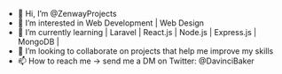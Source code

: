 - 👋 Hi, I’m @ZenwayProjects
- 👀 I’m interested in Web Development | Web Design 
- 🌱 I’m currently learning | Laravel | React.js | Node.js | Express.js | MongoDB |
- 💞️ I’m looking to collaborate on projects that help me improve my skills
- 📫 How to reach me -> send me a DM on Twitter: @DavinciBaker

<!---
ZenwayProjects/ZenwayProjects is a ✨ special ✨ repository because its `README.md` (this file) appears on your GitHub profile.
You can click the Preview link to take a look at your changes.
--->
